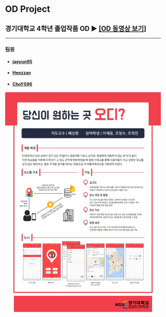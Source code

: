 # OD Project

## 경기대학교 4학년 졸업작품 OD ▶ [[OD 동영상 보기]](https://youtu.be/Pbh0QHIHu2s)
- - -
### 팀원  
* #### [jaeyun95](https://github.com/jaeyun95)    
* #### [Heezzan](https://github.com/Heezzan)   
* #### [ChoYS96](https://github.com/cyssu73)

![OD](/image/OD.jpg)   

